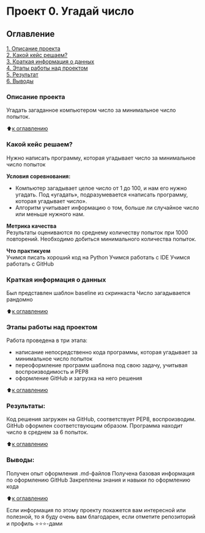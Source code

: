# Проект 0. Угадай число

## Оглавление  
[1. Описание проекта](.README.md#Описание-проекта)  
[2. Какой кейс решаем?](.README.md#Какой-кейс-решаем)  
[3. Краткая информация о данных](.README.md#Краткая-информация-о-данных)  
[4. Этапы работы над проектом](.README.md#Этапы-работы-над-проектом)  
[5. Результат](.README.md#Результат)    
[6. Выводы](.README.md#Выводы) 

### Описание проекта    
Угадать загаданное компьютером число за минимальное число попыток.

:arrow_up:[к оглавлению](_)


### Какой кейс решаем?    
Нужно написать программу, которая угадывает число за минимальное число попыток

**Условия соревнования:**  
- Компьютер загадывает целое число от 1 до 100, и нам его нужно угадать. Под «угадать», подразумевается «написать программу, которая угадывает число».
- Алгоритм учитывает информацию о том, больше ли случайное число или меньше нужного нам.

**Метрика качества**     
Результаты оцениваются по среднему количеству попыток при 1000 повторений. Необходимо добиться минимального количества попыток.

**Что практикуем**     
Учимся писать хороший код на Python
Учимся работать с IDE
Учимся работать с GitHub

### Краткая информация о данных
Был представлен шаблон baseline из скринкаста 
Число загадывается рандомно
  
:arrow_up:[к оглавлению](.README.md#Оглавление)

### Этапы работы над проектом  
Работа проведена в три этапа:
- написание непосредственно кода программы, которая угадывает за минимальное число попыток
- переоформление программ шаблона под свою задачу, учитывая воспроизводимость и PEP8
- оформление GitHub и загрузка на него решения

:arrow_up:[к оглавлению](.README.md#Оглавление)

### Результаты:  
Код решения загружен на GitHub, соответствует PEP8, воспроизводим.
GitHub оформлен соответствующим образом.
Программа находит число в среднем за 6 попыток.

:arrow_up:[к оглавлению](.README.md#Оглавление)

### Выводы:  
Получен опыт оформления .md-файлов
Получена базовая информация по оформлению GitHub
Закреплены знания и навыки по оформлению кода

:arrow_up:[к оглавлению](.README.md#Оглавление)


Если информация по этому проекту покажется вам интересной или полезной, то я буду очень вам благодарен, если отметите репозиторий и профиль ⭐️⭐️⭐️-дами